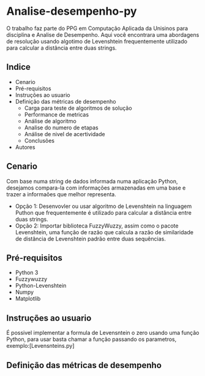 # Analise-desempenho-py
O trabalho faz parte do PPG em Computação Aplicada da Unisinos para disciplina e Analise de Desempenho. 
Aqui você encontrara uma abordagens de resolução usando algotimo de Levenshtein frequentemente utilizado para calcular a distância entre duas strings.

## Indice
- Cenario
- Pré-requisitos
- Instruções ao usuario
- Definição das métricas de desempenho
  - Carga para teste de algoritmos de solução
  - Performance de metricas
  - Análise de algoritmo
   - Analise do numero de etapas
   - Análise de nivel de acertividade
   - Conclusões
- Autores

## Cenario
Com base numa string de dados informada numa aplicação Python, desejamos compara-la com informações armazenadas em uma base e trazer a informaões que melhor representa.
  - Opção 1: Desenvovler ou usar algoritmo de Levenshtein na linguagem Puthon que frequentemente é utilizado para calcular a distância entre duas strings.
  - Opção 2: Importar biblioteca FuzzyWuzzy, assim como o pacote Levenshtein, uma função de razão que calcula a razão de similaridade de distância de Levenshtein padrão entre duas sequências.

## Pré-requisitos
   - Python 3
   - Fuzzywuzzy
   - Python-Levenshtein
   - Numpy
   - Matplotlib

## Instruções ao usuario
É possivel implementar a formula de Levensntein o zero usando uma função Python, para usar basta chamar a função passando os parametros, exemplo:[Levensnteins.py]

  
  ## Definição das métricas de desempenho
  
